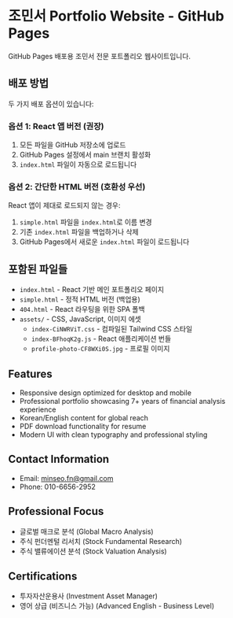 # 조민서 Portfolio Website - GitHub Pages

GitHub Pages 배포용 조민서 전문 포트폴리오 웹사이트입니다.

## 배포 방법

두 가지 배포 옵션이 있습니다:

### 옵션 1: React 앱 버전 (권장)
1. 모든 파일을 GitHub 저장소에 업로드
2. GitHub Pages 설정에서 main 브랜치 활성화
3. `index.html` 파일이 자동으로 로드됩니다

### 옵션 2: 간단한 HTML 버전 (호환성 우선)
React 앱이 제대로 로드되지 않는 경우:
1. `simple.html` 파일을 `index.html`로 이름 변경
2. 기존 `index.html` 파일을 백업하거나 삭제
3. GitHub Pages에서 새로운 `index.html` 파일이 로드됩니다

## 포함된 파일들

- `index.html` - React 기반 메인 포트폴리오 페이지
- `simple.html` - 정적 HTML 버전 (백업용)
- `404.html` - React 라우팅을 위한 SPA 폴백
- `assets/` - CSS, JavaScript, 이미지 에셋
  - `index-CiNWRViT.css` - 컴파일된 Tailwind CSS 스타일
  - `index-BFhoqK2g.js` - React 애플리케이션 번들
  - `profile-photo-CF8WXi0S.jpg` - 프로필 이미지

## Features

- Responsive design optimized for desktop and mobile
- Professional portfolio showcasing 7+ years of financial analysis experience
- Korean/English content for global reach
- PDF download functionality for resume
- Modern UI with clean typography and professional styling

## Contact Information

- Email: minseo.fn@gmail.com
- Phone: 010-6656-2952

## Professional Focus

- 글로벌 매크로 분석 (Global Macro Analysis)
- 주식 펀더멘털 리서치 (Stock Fundamental Research)  
- 주식 밸류에이션 분석 (Stock Valuation Analysis)

## Certifications

- 투자자산운용사 (Investment Asset Manager)
- 영어 상급 (비즈니스 가능) (Advanced English - Business Level)